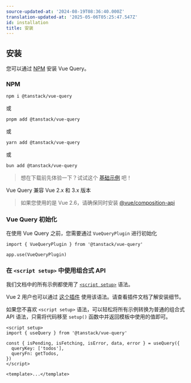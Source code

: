 ```yaml
---
source-updated-at: '2024-08-19T08:36:40.000Z'
translation-updated-at: '2025-05-06T05:25:47.547Z'
id: installation
title: 安装
---
```


## 安装

您可以通过 [NPM](https://npmjs.com) 安装 Vue Query。

### NPM

```bash
npm i @tanstack/vue-query
```

或

```bash
pnpm add @tanstack/vue-query
```

或

```bash
yarn add @tanstack/vue-query
```

或

```bash
bun add @tanstack/vue-query
```

> 想在下载前先体验一下？试试这个 [基础示例](../examples/basic) 吧！

Vue Query 兼容 Vue 2.x 和 3.x 版本

> 如果您使用的是 Vue 2.6，请确保同时安装 [@vue/composition-api](https://github.com/vuejs/composition-api)

### Vue Query 初始化

在使用 Vue Query 之前，您需要通过 `VueQueryPlugin` 进行初始化

```tsx
import { VueQueryPlugin } from '@tanstack/vue-query'

app.use(VueQueryPlugin)
```

### 在 `<script setup>` 中使用组合式 API

我们文档中的所有示例都使用了 [`<script setup>`](https://staging.vuejs.org/api/sfc-script-setup.html) 语法。

Vue 2 用户也可以通过 [这个插件](https://github.com/antfu/unplugin-vue2-script-setup) 使用该语法。请查看插件文档了解安装细节。

如果您不喜欢 `<script setup>` 语法，可以轻松将所有示例转换为普通的组合式 API 语法，只需将代码移至 `setup()` 函数中并返回模板中使用的值即可。

```vue
<script setup>
import { useQuery } from '@tanstack/vue-query'

const { isPending, isFetching, isError, data, error } = useQuery({
  queryKey: ['todos'],
  queryFn: getTodos,
})
</script>

<template>...</template>
```
